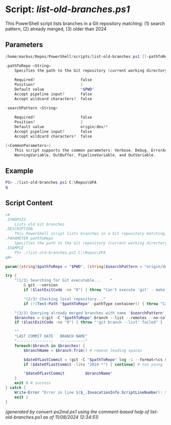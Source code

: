 Script: *list-old-branches.ps1*
========================

This PowerShell script lists branches in a Git repository matching: (1) search pattern, (2) already merged, (3) older than 2024

Parameters
----------
```powershell
/home/markus/Repos/PowerShell/scripts/list-old-branches.ps1 [[-pathToRepo] <String>] [[-searchPattern] <String>] [<CommonParameters>]

-pathToRepo <String>
    Specifies the path to the Git repository (current working directory by default)
    
    Required?                    false
    Position?                    1
    Default value                "$PWD"
    Accept pipeline input?       false
    Accept wildcard characters?  false

-searchPattern <String>
    
    Required?                    false
    Position?                    2
    Default value                origin/dev/*
    Accept pipeline input?       false
    Accept wildcard characters?  false

[<CommonParameters>]
    This script supports the common parameters: Verbose, Debug, ErrorAction, ErrorVariable, WarningAction, 
    WarningVariable, OutBuffer, PipelineVariable, and OutVariable.
```

Example
-------
```powershell
PS> ./list-old-branches.ps1 C:\Repos\UFA
q

```

Script Content
--------------
```powershell
<#
.SYNOPSIS
	Lists old Git branches
.DESCRIPTION
	This PowerShell script lists branches in a Git repository matching: (1) search pattern, (2) already merged, (3) older than 2024
.PARAMETER pathToRepo
	Specifies the path to the Git repository (current working directory by default)
.EXAMPLE
	PS> ./list-old-branches.ps1 C:\Repos\UFA
q#>

param([string]$pathToRepo = "$PWD", [string]$searchPattern = "origin/dev/*")

try {
	"(1/3) Searching for Git executable...    "
        & git --version
        if ($lastExitCode -ne "0") { throw "Can't execute 'git' - make sure Git is installed and available" }

        "(2/3) Checking local repository..."
        if (!(Test-Path "$pathToRepo" -pathType container)) { throw "Can't access repo folder: $pathToRepo" }

	"(3/3) Querying already merged branches with name '$searchPattern'..."
	$branches = $(git -C "$pathToRepo" branch --list --remotes --no-color --no-column --merged HEAD "$searchPattern")
	if ($lastExitCode -ne "0") { throw "'git branch --list' failed" }

	""
	"LAST COMMIT DATE   BRANCH NAME"
	"----------------   -----------"
	foreach($branch in $branches) {
		$branchName = $branch.Trim() # remove leading spaces

		$dateOfLastCommit = (git -C "$pathToRepo" log -1 --format=%cs $branchName)
		if ($dateOfLastCommit -like "2024-*") { continue} # too young

		"$dateOfLastCommit         $branchName"
	}
	exit 0 # success
} catch {
	Write-Error "Error in line $($_.InvocationInfo.ScriptLineNumber): $($Error[0])"
	exit 1
}
```

*(generated by convert-ps2md.ps1 using the comment-based help of list-old-branches.ps1 as of 11/08/2024 12:34:51)*
